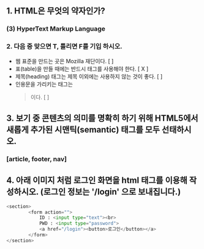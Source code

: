## 1. HTML은 무엇의 약자인가? 

### (3) HyperText Markup Language



### 2. 다음 중 맞으면 T, 틀리면 F를 기입 하시오.

- 웹 표준을 만드는 곳은 Mozilla 재단이다. [  ]
- 표(table)을 만들 때에는 반드시 <th>태그를 사용해야 한다. [ X ]
- 제목(heading) 태그는 제목 이외에는 사용하지 않는 것이 좋다. [  ]
- 인용문을 가리키는 태그는 <blockquote>이다. [  ]



## 3. 보기 중 콘텐츠의 의미를 명확히 하기 위해 HTML5에서 새롭게 추가된 시맨틱(semantic) 태그를 모두 선태하시오.

### [article, footer, nav]



## 4. 아래 이미지 처럼 로그인 화면을 html 태그를 이용해 작성하시오. (로그인 정보는 '/login' 으로 보내집니다.)

```python
<section>
        <form action="">
            ID : <input type="text"><br>
            PWD : <input type="password">
            <a href="/login"><button>로그인</button></a>
        </form>
</section>
```

